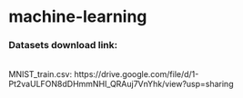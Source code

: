# machine-learning
<h3>Datasets download link:</h3>
</br>
MNIST_train.csv: https://drive.google.com/file/d/1-Pt2vaULFON8dDHmmNHI_QRAuj7VnYhk/view?usp=sharing
